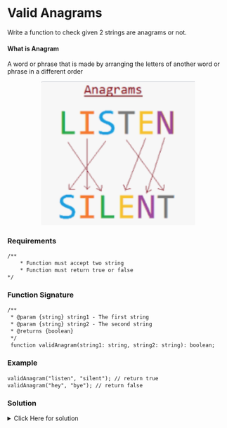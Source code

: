 # Valid Anagrams

Write a function to check given 2 strings are anagrams or not.

#### What is Anagram
A word or phrase that is made by arranging the letters of another word or phrase in a different order

<p align="center">
  <img src="./anagram.png" width="350" title="Anagram">
</p>


### Requirements

```
/**
    * Function must accept two string
    * Function must return true or false
*/
```

### Function Signature

```
/**
 * @param {string} string1 - The first string
 * @param {string} string2 - The second string
 * @returns {boolean}
 */
 function validAnagram(string1: string, string2: string): boolean;
```

### Example

```
validAnagram("listen", "silent"); // return true
validAnagram("hey", "bye"); // return false
```

### Solution

<details>
<summary>Click Here for solution </summary>

```
function validAnagram(s1, s2) {
  if (s1.length !== s2.length) {
    return false;
  }

  const count1Obj = s1.split("").reduce((obj, char)=>{
    obj[char] = obj[char] ? obj[char] + 1 : 0;
    return obj;
  },{});

  const count2Obj = s2.split("").reduce((obj, char)=>{
    obj[char] = obj[char] ? obj[char] + 1 : 0;
    return obj;
  },{});

  const result = Object.keys(count1Obj).every(key => {
    return count1Obj[key] === count2Obj[key];
  });

  return result;
}
```

</details>
